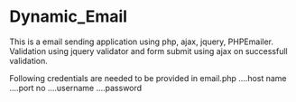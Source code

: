 # Dynamic_Email
This is a email sending application using php, ajax, jquery, PHPEmailer. Validation using jquery validator and form submit using ajax on successfull validation.

Following credentials are needed to be provided in email.php
....host name
....port no
....username
....password
